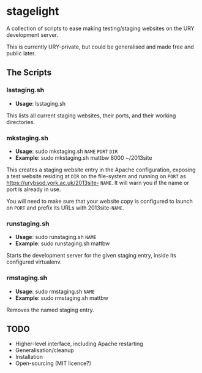 # stagelight

A collection of scripts to ease making testing/staging websites on
the URY development server.

This is currently URY-private, but could be generalised and made
free and public later.

## The Scripts

### lsstaging.sh

* **Usage**: lsstaging.sh

This lists all current staging websites, their ports, and their
working directories.

### mkstaging.sh

* **Usage**: sudo mkstaging.sh ``NAME`` ``PORT`` ``DIR``
* **Example**: sudo mkstaging.sh mattbw 8000 ~/2013site

This creates a staging website entry in the Apache configuration,
exposing a test website residing at ``DIR`` on the file-system and
running on ``PORT`` as https://urybsod.york.ac.uk/2013site- ``NAME``.
It will warn you if the name or port is already in use.

You will need to make sure that your website copy is configured to
launch on ``PORT`` and prefix its URLs with 2013site-``NAME``.

### runstaging.sh

* **Usage**: sudo runstaging.sh ``NAME``
* **Example**: sudo runstaging.sh mattbw

Starts the development server for the given staging entry, inside
its configured virtualenv.

### rmstaging.sh

* **Usage**: sudo rmstaging.sh ``NAME``
* **Example**: sudo rmstaging.sh mattbw

Removes the named staging entry.

## TODO

* Higher-level interface, including Apache restarting
* Generalisation/cleanup
* Installation
* Open-sourcing (MIT licence?)
